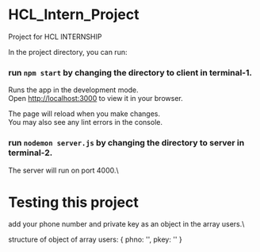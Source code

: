 # HCL_Intern_Project
Project for HCL INTERNSHIP

In the project directory, you can run:

### run `npm start` by changing the directory to client in terminal-1.

Runs the app in the development mode.\
Open [http://localhost:3000](http://localhost:3000) to view it in your browser.

The page will reload when you make changes.\
You may also see any lint errors in the console.

### run `nodemon server.js` by changing the directory to server in terminal-2.

The server will run on port 4000.\

# Testing this project

add your phone number and private key as an object in the array users.\

structure of object of array users:
{
  phno: '',
  pkey: ''
}
